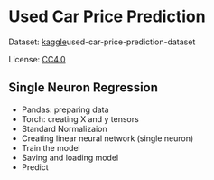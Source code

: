 # Used Car Price Prediction

Dataset: [kaggle](https://www.kaggle.com/datasets/taeefnajib/)used-car-price-prediction-dataset

License: [CC4.0](https://creativecommons.org/licenses/by/4.0/) 

## Single Neuron Regression

- Pandas: preparing data
- Torch: creating X and y tensors
- Standard Normalizaion 
- Creating linear neural network (single neuron) 
- Train the model
- Saving and loading model
- Predict  

